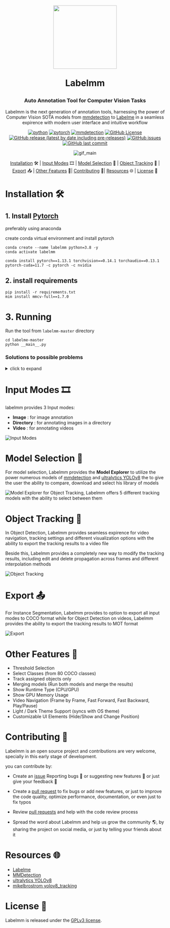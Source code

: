
<div align = "center">
<h1>
    <img src = "assets/icon.png" width = 200 height = 200>
<br>

Labelmm 
</h1>

<h3>
Auto Annotation Tool for Computer Vision Tasks
</h3>

Labelmm is the next generation of annotation tools, harnessing the power of Computer Vision SOTA models from <a href = "https://github.com/open-mmlab/mmdetection/tree/2.x">mmdetection</a> to <a href = "https://github.com/wkentaro/labelme">Labelme</a> in a seamless expirence with modern user interface and intuitive workflow


[![python](https://img.shields.io/static/v1?label=python&message=3.8&color=blue&logo=python)](https://pytorch.org/)
[![pytorch](https://img.shields.io/static/v1?label=pytorch&message=1.13.1&color=violet&logo=pytorch)](https://pytorch.org/)
[![mmdetection](https://img.shields.io/static/v1?label=mmdetection&message=v2&color=blue)](https://github.com/open-mmlab/mmdetection/tree/2.x)
[![GitHub License](https://img.shields.io/github/license/0ssamaak0/labelmm)](https://github.com/0ssamaak0/labelmm/blob/master/LICENSE)
[![GitHub release (latest by date including pre-releases)](https://img.shields.io/github/v/release/0ssamaak0/labelmm?include_prereleases)](https://github.com/0ssamaak0/labelmm/releases)
[![GitHub issues](https://img.shields.io/github/issues/0ssamaak0/labelmm)](https://github.com/0ssamaak0/labelmm/issues)
[![GitHub last commit](https://img.shields.io/github/last-commit/0ssamaak0/labelmm)](https://github.com/0ssamaak0/labelmm/commits)

![gif_main](assets/gif_main.gif)

<!-- make p with larger font size -->
[Installation](#installation-%EF%B8%8F)  🛠️ | [Input Modes](#input-modes-%EF%B8%8F) 🎞️ | [Model Selection](#model-selection-) 🤖 | [Object Tracking](#object-tracking-) 🚗 | [Export](#export-) 📤 | [Other Features](#other-features-) 🌟| [Contributing](#contributing-) 🤝| [Resources](#resources-) 🌐 |  [License](#license-) 📜

</div>


# Installation 🛠️
## 1. Install [Pytorch](https://pytorch.org/)
preferably using anaconda

create conda virtual environment and install pytorch 

```
conda create --name labelmm python=3.8 -y
conda activate labelmm

conda install pytorch==1.13.1 torchvision==0.14.1 torchaudio==0.13.1 pytorch-cuda=11.7 -c pytorch -c nvidia
```
## 2. install requirements

```
pip install -r requirements.txt
mim install mmcv-full==1.7.0
```
# 3. Running
Run the tool from `labelmm-master` directory
```
cd labelme-master
python __main__.py
```
### Solutions to possible problems
<details>

<summary>click to expand </summary>

#### 1. (linux only 🐧) 
some linux machines may have this problem 
```
Could not load the Qt platform plugin "xcb" in "/home/<username>/miniconda3/envs/test/lib/python3.8/site-packages/cv2/qt/plugins" even though it was found.
This application failed to start because no Qt platform plugin could be initialized. Reinstalling the application may fix this problem.

Available platform plugins are: xcb, eglfs, linuxfb, minimal, minimalegl, offscreen, vnc, wayland-egl, wayland, wayland-xcomposite-egl, wayland-xcomposite-glx, webgl.
```
it can be solved simply be installing opencv-headless
```
pip3 install opencv-python-headless
```
#### 2. (windows only 🪟)
some windows machines may have this problem when installing **mmdet**
```
Building wheel for pycocotools (setup.py) ... error
...
error: Microsoft Visual C++ 14.0 or greater is required. Get it with "Microsoft C++ Build Tools": https://visualstudio.microsoft.com/visual-cpp-build-tools/
```
You can try
```
conda install -c conda-forge pycocotools
```
or just use Visual Studio installer to Install `MSVC v143 - VS 2022 C++ x64/x86 build tools (Latest)**`

</details>


# Input Modes 🎞️

labelmm provides 3 Input modes:

- **Image** : for image annotation
- **Directory** : for annotating images in a directory
- **Video** : for annotating videos

![Input Modes](assets/input_modes.png)


# Model Selection 🤖
For model selection, Labelmm provides the **Model Explorer** to utilize the power numerous models of [mmdetection](https://github.com/open-mmlab/mmdetection/tree/2.x) and [ultralytics YOLOv8](https://github.com/ultralytics/ultralytics) the to give the user the ability to compare, download and select his library of models

![Model Explorer](assets/model_explorer.gif)
for Object Tracking, Labelmm offers 5 different tracking models with the ability to select between them


# Object Tracking 🚗
In Object Detection, Labelmm provides seamless expirence for video navigation, tracking settings and different visualization options with the ability to export the tracking results to a video file

Beside this, Labelmm provides a completely new way to modify the tracking results, including edit and delete propagation across frames and different interpolation methods

![Object Tracking](assets/tracking.gif)

# Export 📤
For Instance Segmentation, Labelmm provides to option to export all input modes to COCO format
while for Object Detection on videos, Labelmm provides the ability to export the tracking results to MOT format


![Export](assets/Export.png)

# Other Features 🌟

- Threshold Selection
- Select Classes (from 80 COCO classes)
- Track assigned objects only
- Merging models (Run both models and merge the results)
- Show Runtime Type (CPU/GPU)
- Show GPU Memory Usage
- Video Navigation (Frame by Frame, Fast Forward, Fast Backward, Play/Pause)
- Light / Dark Theme Support (syncs with OS theme)
- Customizable UI Elements (Hide/Show and Change Position)

# Contributing 🤝
Labelmm is an open source project and contributions are very welcome, specially in this early stage of development.

you can contribute by:
- Create an [issue](https://github.com/0ssamaak0/labelmm/issues) Reporting bugs 🐞 or suggesting new features 🌟 or just give your feedback 📝

- Create a [pull request](https://github.com/0ssamaak0/labelmm/pulls) to fix bugs or add new features, or just to improve the code quality, optimize performance, documentation, or even just to fix typos

- Review [pull requests](https://github.com/0ssamaak0/labelmm/pulls) and help with the code review process

- Spread the word about Labelmm and help us grow the community 🌎, by sharing the project on social media, or just by telling your friends about it

# Resources 🌐
- [Labelme](https://github.com/wkentaro/labelme)
- [MMDetection](https://github.com/open-mmlab/mmdetection/tree/2.x)
- [ultralytics YOLOv8](https://github.com/ultralytics/ultralytics)
- [mikelbrostrom yolov8_tracking](https://github.com/mikel-brostrom/yolov8_tracking)

# License 📜
Labelmm is released under the [GPLv3 license](https://github.com/0ssamaak0/labelmm/blob/master/LICENSE). 
